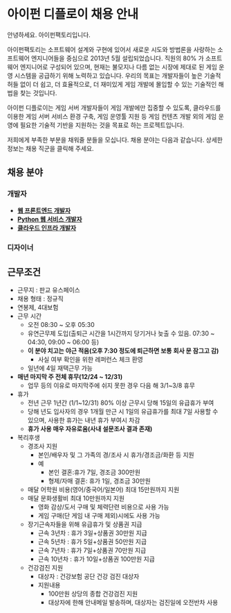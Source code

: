 # 아이펀 디플로이 채용 안내

안녕하세요. 아이펀팩토리입니다.

아이펀팩토리는 소프트웨어 설계와 구현에 있어서 새로운 시도와 방법론을 사랑하는
소프트웨어 엔지니어들을 중심으로 2013년 5월 설립되었습니다.
직원의 80% 가 소프트웨어 엔지니어로 구성되어 있으며,
현재는 불모지나 다름 없는 시장에 제대로 된 
게임 운영 시스템을 공급하기 위해 노력하고 있습니다.
우리의 목표는 개발자들이 높은 기술적 허들 없이 더 쉽고, 더 효율적으로,
더 재미있게 게임 개발에 몰입할 수 있는 기술적인 해법을 찾는 것입니다.

아이펀 디플로이는 게임 서버 개발자들이 게임 개발에만 집중할 수 있도록,
클라우드를 이용한 게임 서버 서비스 환경 구축, 게임 운영툴 지원 등 게임 컨텐츠 개발 외의 게임 운영에 필요한 기술적 기반을 지원하는 것을 목표로 하는 프로젝트입니다.

저희에게 부족한 부분을 채워줄 분들을 모십니다.
채용 분야는 다음과 같습니다. 상세한 정보는 채용 직군을 클릭해 주세요.

## 채용 분야

### 개발자

- [**웹 프론트엔드 개발자**](developer_web_front.md)
- [**Python 웹 서비스 개발자**](developer_python_web.md)
- [**클라우드 인프라 개발자**](cloud_infra_engineer.md)

### 디자이너


## 근무조건

- 근무지 : 판교 유스페이스
- 채용 형태 : 정규직
- 연봉제, 4대보험
- 근무 시간
  - 오전 08:30 ~ 오후 05:30
  - 유연근무제 도입(출퇴근 시간을 1시간까지 당기거나 늦출 수 있음.
  07:30 ~ 04:30, 09:00 ~ 06:00 등)
  - **이 분야 치고는 야근 적음(오후 7:30 정도에 퇴근하면 보통 회사 문 잠그고 감)**
    - 사실 여부 확인을 위한 레퍼런스 체크 환영
  - 일년에 4일 재택근무 가능
- **매년 마지막 주 전체 휴무(12/24 ~ 12/31)**
  - 업무 등의 이유로 마지막주에 쉬지 못한 경우 다음 해 3/1~3/8 휴무
- 휴가
  - 전년 근무 1년간 (1/1~12/31) 80% 이상 근무시 당해 15일의 유급휴가 부여
  - 당해 년도 입사자의 경우 1개월 만근 시 1일의 유급휴가를 최대 7일 사용할 수 있으며, 사용한 휴가는 내년 휴가 부여시 차감
  - **휴가 사용 매우 자유로움(사내 설문조사 결과 존재)**
- 복리후생
  - 경조사 지원
    - 본인/배우자 및 그 가족의 경/조사 시 휴가/경조금/화환 등 지원
    - 예
      - 본인 결혼:휴가 7일, 경조금 300만원
      - 형제/자매 결혼: 휴가 1일, 경조금 30만원
  - 매달 어학원 비용(영어/중국어/일본어) 최대 15만원까지 지원
  - 매달 문화생활비 최대 10만원까지 지원
    - 영화 감상/도서 구매 및 체력단련 비용으로 사용 가능
    - 게임 구매(단 게임 내 구매 제외)시에도 사용 가능
  - 장기근속자들을 위해 유급휴가 및 상품권 지급
    - 근속 3년차 : 휴가 3일+상품권 30만원 지급
    - 근속 5년차 : 휴가 5일+상품권 50만원 지급
    - 근속 7년차 : 휴가 7일+상품권 70만원 지급
    - 근속 10년차 : 휴가 10일+상품권 100만원 지급
  - 건강검진 지원
    - 대상자 : 건강보험 공단 건강 검진 대상자
    - 지원내용
      - 100만원 상당의 종합 건강검진 지원
      - 대상자에 한해 안내메일 발송하며, 대상자는 검진일에 오전반차 사용
